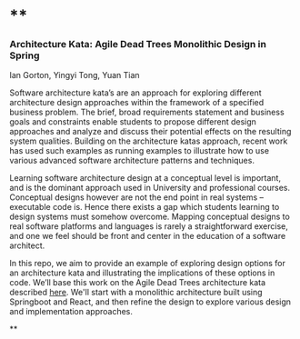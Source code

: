 # **

### Architecture Kata: Agile Dead Trees Monolithic Design in Spring

Ian Gorton, Yingyi Tong, Yuan Tian

Software architecture kata’s are an approach for exploring different architecture design approaches within the framework of a specified business problem. The brief, broad requirements statement and business goals and constraints enable students to propose different design approaches and analyze and discuss their potential effects on the resulting system qualities. Building on the architecture katas approach, recent work has used such examples as running examples to illustrate how to use various advanced software architecture patterns and techniques. 

Learning software architecture design at a conceptual level is important, and is the dominant approach used in University and professional courses. Conceptual designs however are not the end point in real systems – executable code is. Hence there exists a gap which students learning to design systems must somehow overcome. Mapping conceptual designs to real software platforms and languages is rarely a straightforward exercise, and one we feel should be front and center in the education of a software architect.

In this repo, we aim to provide an example of exploring design options for an architecture kata and illustrating the implications of these options in code. We’ll base this work on the Agile Dead Trees architecture kata described [here](https://medium.com/@goodmove_/architecture-kata-agile-dead-trees-789f16f5ac2c0).  We'll start with a monolithic architecture built using Springboot and React, and then refine the design to explore various design and implementation approaches.

**
